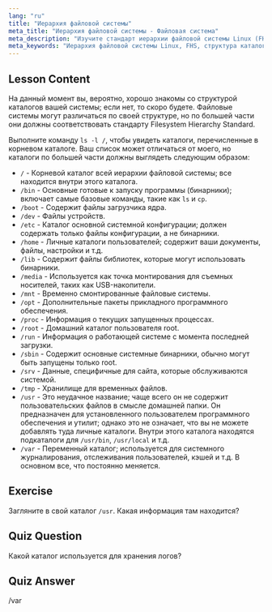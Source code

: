 ```yaml
---
lang: "ru"
title: "Иерархия файловой системы"
meta_title: "Иерархия файловой системы - Файловая система"
meta_description: "Изучите стандарт иерархии файловой системы Linux (FHS) и разберитесь в ключевых каталогах, таких как /bin, /etc и /var. Исследуйте структуру каталогов Linux."
meta_keywords: "Иерархия файловой системы Linux, FHS, структура каталогов Linux, команды Linux, Linux для начинающих, учебник по Linux, руководство по Linux"
---
```


## Lesson Content

На данный момент вы, вероятно, хорошо знакомы со структурой каталогов вашей системы; если нет, то скоро будете. Файловые системы могут различаться по своей структуре, но по большей части они должны соответствовать стандарту Filesystem Hierarchy Standard.

Выполните команду `ls -l /`, чтобы увидеть каталоги, перечисленные в корневом каталоге. Ваш список может отличаться от моего, но каталоги по большей части должны выглядеть следующим образом:

- `/` - Корневой каталог всей иерархии файловой системы; все находится внутри этого каталога.
- `/bin` - Основные готовые к запуску программы (бинарники); включает самые базовые команды, такие как `ls` и `cp`.
- `/boot` - Содержит файлы загрузчика ядра.
- `/dev` - Файлы устройств.
- `/etc` - Каталог основной системной конфигурации; должен содержать только файлы конфигурации, а не бинарники.
- `/home` - Личные каталоги пользователей; содержит ваши документы, файлы, настройки и т.д.
- `/lib` - Содержит файлы библиотек, которые могут использовать бинарники.
- `/media` - Используется как точка монтирования для съемных носителей, таких как USB-накопители.
- `/mnt` - Временно смонтированные файловые системы.
- `/opt` - Дополнительные пакеты прикладного программного обеспечения.
- `/proc` - Информация о текущих запущенных процессах.
- `/root` - Домашний каталог пользователя root.
- `/run` - Информация о работающей системе с момента последней загрузки.
- `/sbin` - Содержит основные системные бинарники, обычно могут быть запущены только root.
- `/srv` - Данные, специфичные для сайта, которые обслуживаются системой.
- `/tmp` - Хранилище для временных файлов.
- `/usr` - Это неудачное название; чаще всего он не содержит пользовательских файлов в смысле домашней папки. Он предназначен для установленного пользователем программного обеспечения и утилит; однако это не означает, что вы не можете добавлять туда личные каталоги. Внутри этого каталога находятся подкаталоги для `/usr/bin`, `/usr/local` и т.д.
- `/var` - Переменный каталог; используется для системного журналирования, отслеживания пользователей, кэшей и т.д. В основном все, что постоянно меняется.

## Exercise

Загляните в свой каталог `/usr`. Какая информация там находится?

## Quiz Question

Какой каталог используется для хранения логов?

## Quiz Answer

/var
